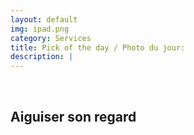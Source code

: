 ```yaml
---
layout: default
img: ipad.png
category: Services
title: Pick of the day / Photo du jour:
description: |
---
```

<br><h2>Aiguiser son regard</h2>
